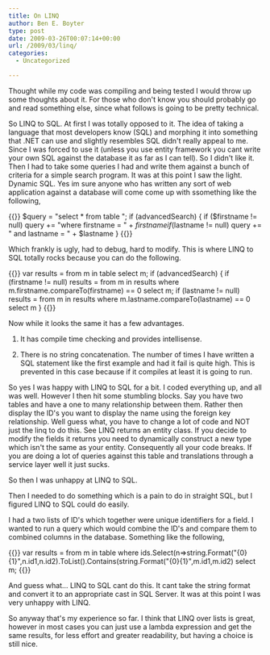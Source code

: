 ```yaml
---
title: On LINQ
author: Ben E. Boyter
type: post
date: 2009-03-26T00:07:14+00:00
url: /2009/03/linq/
categories:
  - Uncategorized

---
```

Thought while my code was compiling and being tested I would throw up some thoughts about it. For those who don't know you should probably go and read something else, since what follows is going to be pretty technical.

So LINQ to SQL. At first I was totally opposed to it. The idea of taking a language that most developers know (SQL) and morphing it into something that .NET can use and slightly resembles SQL didn't really appeal to me. Since I was forced to use it (unless you use entity framework you cant write your own SQL against the database it as far as I can tell). So I didn't like it. Then I had to take some queries I had and write them against a bunch of criteria for a simple search program. It was at this point I saw the light. Dynamic SQL. Yes im sure anyone who has written any sort of web application against a database will come come up with ssomething like the following,

{{<highlight php>}}
$query = "select * from table ";
if (advancedSearch) {
  if ($firstname != null)
    query += "where firstname = " + $firstname
  if ($lastname != null)
    query += " and lastname = " + $lastname
}
{{</highlight>}}

Which frankly is ugly, had to debug, hard to modify. This is where LINQ to SQL totally rocks because you can do the following.

{{<highlight java>}}
var results = from m in table
              select m;
if (advancedSearch) {
	if (firstname != null)
		results = from m in results
		where m.firstname.compareTo(firstname) == 0
		select m;
	if (lastname != null)
		results = from m in results
		where m.lastname.compareTo(lastname) == 0
		select m
}
{{</highlight>}}

Now while it looks the same it has a few advantages.

1. It has compile time checking and provides intellisense.
  
2. There is no string concatenation. The number of times I have written a SQL statement like the first example and had it fail is quite high. This is prevented in this case because if it compiles at least it is going to run.

So yes I was happy with LINQ to SQL for a bit. I coded everything up, and all was well. However I then hit some stumbling blocks. Say you have two tables and have a one to many relationship between them. Rather then display the ID's you want to display the name using the foreign key relationship. Well guess what, you have to change a lot of code and NOT just the linq to do this. See LINQ returns an entity class. If you decide to modify the fields it returns you need to dynamically construct a new type which isn't the same as your entity. Consequently all your code breaks. If you are doing a lot of queries against this table and translations through a service layer well it just sucks.

So then I was unhappy at LINQ to SQL.

Then I needed to do something which is a pain to do in straight SQL, but I figured LINQ to SQL could do easily.

I had a two lists of ID's which together were unique identifiers for a field. I wanted to run a query which would combine the ID's and compare them to combined columns in the database. Something like the following,

{{<highlight java>}}
var results = from m in table
              where ids.Select(n=>string.Format("{0}{1}",n.id1,n.id2).ToList().Contains(string.Format("{0}{1}",m.id1,m.id2)
              select m;
{{</highlight>}}

And guess what&#8230; LINQ to SQL cant do this. It cant take the string format and convert it to an appropriate cast in SQL Server. It was at this point I was very unhappy with LINQ.

So anyway that's my experience so far. I think that LINQ over lists is great, however in most cases you can just use a lambda expression and get the same results, for less effort and greater readability, but having a choice is still nice.